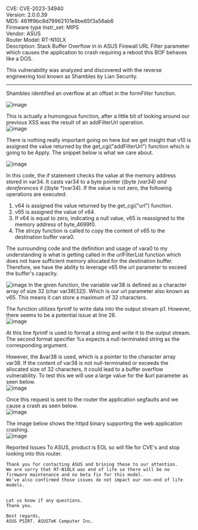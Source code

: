 CVE: CVE-2023-34940      
Version: 2.0.0.39        
MD5: 461ff9bc8d79962101e8be65f3a56ab6         
Firmware type Instr_set: MIPS       
Vendor: ASUS       
Router Model: RT-N10LX             
Description: Stack Buffer Overflow in in ASUS Firewall URL Filter parameter which causes the application to crash requiring a reboot this BOF behaves like a DOS.

This vulnerability was analyzed and discovered with the reverse engineering tool known as Shambles by Lian Security.

------
Shambles identified an overflow at an offset in the formFilter function.      

![image](https://github.com/OlivierLaflamme/cve/assets/25066959/5396c4b1-2a39-4c53-8b50-c4aafb888588)

This is actually a humongous function, after a little bit of looking around our previous XSS was the result of an addFilterUrl operation.    
![image](https://github.com/OlivierLaflamme/cve/assets/25066959/674a5cb8-d526-4537-8887-9a680d3b8409)

There is nothing really important going on here but we get insight that v10 is assigned the value returned by the get_cgi("addFilterUrl") function which is going to be Apply. The snippet below is what we care about.        

![image](https://github.com/OlivierLaflamme/cve/assets/25066959/3012c5ad-e3b9-404c-941e-8afcc345600c)

In this code, the if statement checks the value at the memory address stored in var34. It casts var34 to a byte pointer ((byte *)var34) and dereferences it (*(byte *)var34). If the value is not zero, the following operations are executed:
1. v64 is assigned the value returned by the get_cgi("url") function.        
2. v65 is assigned the value of v64.     
3. If v64 is equal to zero, indicating a null value, v65 is reassigned to the memory address of byte_4699f0.           
4. The strcpy function is called to copy the content of v65 to the destination buffer vara0.        

The surrounding code and the definition and usage of vara0 to my understanding is what is getting called in the urlFilterList function which does not have sufficient memory allocated for the destination buffer. Therefore, we have the ability to leverage v65 the url parameter to exceed the buffer's capacity.          

![image](https://github.com/OlivierLaflamme/cve/assets/25066959/83d1af6f-f4e2-459a-b1dc-2e83cac26527)
In the given function, the variable var38 is defined as a character array of size 32 (char var38[32]). Which is our url parameter also known as v65. This means it can store a maximum of 32 characters.     

The function utilizes fprintf to write data into the output stream p1. However, there seems to be a potential issue at line 28.        
![image](https://github.com/OlivierLaflamme/cve/assets/25066959/9b34f2ba-dd72-4778-b299-20db97c856ec)

At this line fprintf is used to format a string and write it to the output stream. The second format specifier %s expects a null-terminated string as the corresponding argument.           

However, the &var38 is used, which is a pointer to the character array var38. If the content of var38 is not null-terminated or exceeds the allocated size of 32 characters, it could lead to a buffer overflow vulnerability. To test this we will use a large value for the &url parameter as seen below.          
![image](https://github.com/OlivierLaflamme/cve/assets/25066959/956967fc-e245-4017-a682-d837a9acacec)

Once this request is sent to the router the application segfaults and we cause a crash as seen below.        
![image](https://github.com/OlivierLaflamme/cve/assets/25066959/26a66452-b716-455c-bcf3-9f3ef87a6cac)

The image below shows the httpd binary supporting the web application crashing.            
![image](https://github.com/OlivierLaflamme/cve/assets/25066959/9493999a-ace5-4b39-a9a3-b96366423e41)



Reported Issues To ASUS, product is EOL so will file for CVE's and stop looking into this router. 
```
Thank you for contacting ASUS and brining these to our attention.
We are sorry that RT-N10LX was end of life so there will be no firmware maintenance and no beta fix for this model.
We’ve also confirmed those issues do not impact our non-end of life models.


Let us know if any questions.
Thank you. 

Best regards,
ASUS PSIRT. ASUSTeK Computer Inc.
```

